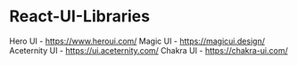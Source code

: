 # React-UI-Libraries

Hero UI - https://www.heroui.com/
Magic UI - https://magicui.design/
Aceternity UI - https://ui.aceternity.com/
Chakra UI - https://chakra-ui.com/
